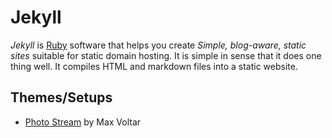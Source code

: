 # Jekyll

<dfn>Jekyll</dfn> is [Ruby](../ruby.md) software that helps you create *Simple, blog-aware, static sites* suitable for static domain hosting. It is simple in sense that it does one thing well. It compiles HTML and markdown files into a static website.

## Themes/Setups

*   [Photo Stream](https://github.com/maxvoltar/photo-stream) by Max Voltar
